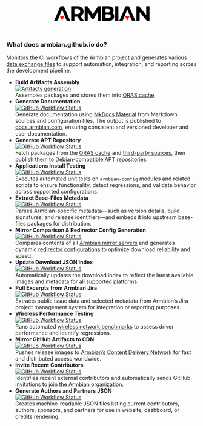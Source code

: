 <p align="center">
  <h2 align=center><a href="#build-framework">
  <img src="https://raw.githubusercontent.com/armbian/.github/master/profile/logo.png" alt="Armbian logo" width="50%">
  </a>
<br><br>
</h2>

### What does armbian.github.io do?

Monitors the CI workflows of the Armbian project and generates various [data exchange files](https://github.armbian.com/) to support automation, integration, and reporting across the development pipeline.

- **Build Artifacts Assembly**
<br><a href=https://github.com/armbian/os/actions/workflows/complete-artifact-matrix-all.yml><img alt="Artifacts generation" src="https://img.shields.io/github/actions/workflow/status/armbian/os/complete-artifact-matrix-all.yml?logo=githubactions&label=Status&style=for-the-badge&branch=main&logoColor=white"></a>
<br>Assembles packages and stores them into [ORAS cache](https://github.com/orgs/armbian/packages).
- **Generate Documentation**
<br><a href=https://github.com/armbian/documentation/actions/workflows/release.yaml><img alt="GitHub Workflow Status" src="https://img.shields.io/github/actions/workflow/status/armbian/documentation/release.yaml?logo=githubactions&label=Status&style=for-the-badge&branch=main&logoColor=white"></a>
<br>Generate documentation using [MkDocs Material](https://squidfunk.github.io/mkdocs-material/) from Markdown sources and configuration files. The output is published to [docs.armbian.com](https://docs.armbian.com), ensuring consistent and versioned developer and user documentation.
- **Generate APT Repository**
<br><a href=https://github.com/armbian/os/actions/workflows/repository-update.yml><img alt="GitHub Workflow Status" src="https://img.shields.io/github/actions/workflow/status/armbian/os/repository-update.yml?logo=githubactions&label=Status&style=for-the-badge&branch=main&logoColor=white"></a>
<br>Fetch packages from the [ORAS cache](https://github.com/orgs/armbian/packages) and [third-party sources](https://github.com/armbian/os/tree/main/external), then publish them to Debian-compatible APT repositories.
- **Applications Install Testing**
<br><a href=https://github.com/armbian/configng/actions/workflows/unit-tests.yml><img alt="GitHub Workflow Status" src="https://img.shields.io/github/actions/workflow/status/armbian/configng/unit-tests.yml?logo=githubactions&label=Status&style=for-the-badge&branch=main&logoColor=white"></a>
<br>Executes automated unit tests on `armbian-config` modules and related scripts to ensure functionality, detect regressions, and validate behavior across supported configurations.
- **Extract Base-Files Metadata**
<br><a href=https://github.com/armbian/armbian.github.io/actions/workflows/generate-base-files-info-json.yml><img alt="GitHub Workflow Status" src="https://img.shields.io/github/actions/workflow/status/armbian/armbian.github.io/generate-base-files-info-json.yml?logo=githubactions&label=Status&style=for-the-badge&branch=main&logoColor=white"></a>
<br>Parses Armbian-specific metadata—such as version details, build signatures, and release identifiers—and embeds it into upstream base-files packages for distribution.
- **Mirror Comparison & Redirector Config Generation**
<br><a href=https://github.com/armbian/armbian.github.io/actions/workflows/generate-redirector-config.yml><img alt="GitHub Workflow Status" src="https://img.shields.io/github/actions/workflow/status/armbian/armbian.github.io/generate-redirector-config.yml?logo=githubactions&label=Status&style=for-the-badge&branch=main&logoColor=white"></a>
<br>Compares contents of all [Armbian mirror servers](https://docs.armbian.com/Mirrors/) and generates dynamic [redirector configurations](https://github.com/armbian/armbian-router) to optimize download reliability and speed.
- **Update Download JSON Index**
<br><a href=https://github.com/armbian/armbian.github.io/actions/workflows/generate-web-index.yml><img alt="GitHub Workflow Status" src="https://img.shields.io/github/actions/workflow/status/armbian/armbian.github.io/generate-web-index.yml?logo=githubactions&label=Status&style=for-the-badge&branch=main&logoColor=white"></a>
<br>Automatically updates the download index to reflect the latest available images and metadata for all supported platforms.
- **Pull Excerpts from Armbian Jira**
<br><a href=https://github.com/armbian/armbian.github.io/actions/workflows/generate-jira-excerpt.yml><img alt="GitHub Workflow Status" src="https://img.shields.io/github/actions/workflow/status/armbian/armbian.github.io/generate-jira-excerpt.yml?logo=githubactions&label=Status&style=for-the-badge&branch=main&logoColor=white"></a>
<br>Extracts public issue data and selected metadata from Armbian’s Jira project management system for integration or reporting purposes.
- **Wireless Performance Testing**
<br><a href=https://github.com/armbian/armbian.github.io/actions/workflows/wireless-performance-autotest.yml><img alt="GitHub Workflow Status" src="https://img.shields.io/github/actions/workflow/status/armbian/armbian.github.io/wireless-performance-autotest.yml?logo=githubactions&label=Status&style=for-the-badge&branch=main&logoColor=white"></a>
<br>Runs automated [wireless network benchmarks](https://docs.armbian.com/WifiPerformance/) to assess driver performance and identify regressions.
- **Mirror GitHub Artifacts to CDN**
<br><a href=https://github.com/armbian/armbian.github.io/actions/workflows/mirror.yml><img alt="GitHub Workflow Status" src="https://img.shields.io/github/actions/workflow/status/armbian/armbian.github.io/mirror.yml?logo=githubactions&label=Status&style=for-the-badge&branch=main&logoColor=white"></a>
<br>Pushes release images to [Armbian’s Content Delivery Network](http://cache.armbian.com/) for fast and distributed access worldwide.
- **Invite Recent Contributors**
<br><a href=https://github.com/armbian/armbian.github.io/actions/workflows/invite-contributors.yml><img alt="GitHub Workflow Status" src="https://img.shields.io/github/actions/workflow/status/armbian/armbian.github.io/invite-contributors.yml?logo=githubactions&label=Status&style=for-the-badge&branch=main&logoColor=white"></a>
<br>Identifies recent external contributors and automatically sends GitHub invitations to join [the Armbian organization](https://github.com/orgs/armbian/people).
- **Generate Authors and Partners JSON**
<br><a href=https://github.com/armbian/armbian.github.io/actions/workflows/generate-partners-json.yml><img alt="GitHub Workflow Status" src="https://img.shields.io/github/actions/workflow/status/armbian/armbian.github.io/generate-partners-json.yml?logo=githubactions&label=Status&style=for-the-badge&branch=main&logoColor=white"></a>
<br>Creates machine-readable JSON files listing current contributors, authors, sponsors, and partners for use in website, dashboard, or credits rendering.
